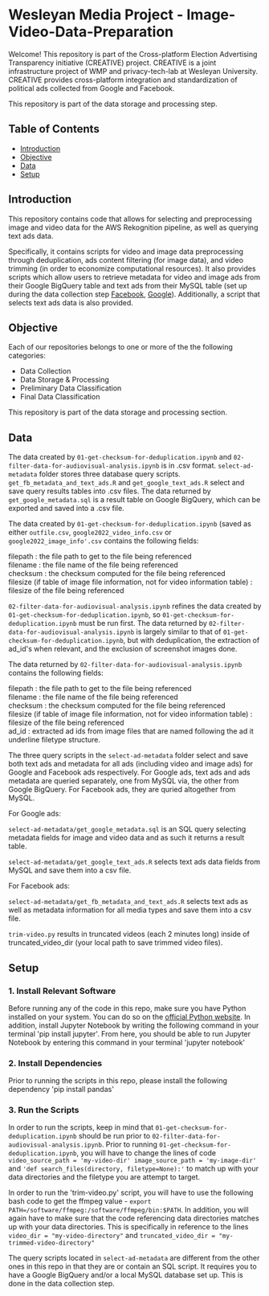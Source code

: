  # Wesleyan Media Project - Image-Video-Data-Preparation 

Welcome! This repository is part of the Cross-platform Election Advertising Transparency initiative (CREATIVE) project. CREATIVE is a joint infrastructure project of WMP and privacy-tech-lab at Wesleyan University. CREATIVE provides cross-platform integration and standardization of political ads collected from Google and Facebook.

This repository is part of the data storage and processing step. 

## Table of Contents

- [Introduction](#introduction)
- [Objective](#objective)
- [Data](#data)
- [Setup](#setup)

## Introduction
This repository contains code that allows for selecting and preprocessing image and video data for the AWS Rekognition pipeline, as well as querying text ads data.

Specifically, it contains scripts for video and image data preprocessing through deduplication, ads content filtering (for image data), and video trimming (in order to economize computational resources). It also provides scripts which allow users to retrieve metadata for video and image ads from their Google BigQuery table and text ads from their MySQL table (set up during the data collection step [Facebook](https://github.com/Wesleyan-Media-Project/fb_agg_reports_import/tree/main), [Google](https://github.com/Wesleyan-Media-Project/google_ads_archive)). Additionally, a script that selects text ads data is also provided. 


## Objective
Each of our repositories belongs to one or more of the the following categories:
- Data Collection
- Data Storage & Processing
- Preliminary Data Classification
- Final Data Classification

This repository is part of the data storage and processing section.


## Data
The data created by `01-get-checksum-for-deduplication.ipynb` and `02-filter-data-for-audiovisual-analysis.ipynb` is in .csv format. `select-ad-metadata` folder stores three database query scripts. `get_fb_metadata_and_text_ads.R` and `get_google_text_ads.R` select and save query results tables into .csv files. The data returned by `get_google_metadata.sql` is a result table on Google BigQuery, which can be exported and saved into a .csv file. 

The data created by `01-get-checksum-for-deduplication.ipynb` (saved as either `outfile.csv`, `google2022_video_info.csv` or `google2022_image_info'.csv` contains the following fields: <br>

filepath : the file path to get to the file being referenced <br>
filename : the file name of the file being referenced <br>
checksum : the checksum computed for the file being referenced <br>
filesize (if table of image file information, not for video information table) : filesize of the file being referenced 

`02-filter-data-for-audiovisual-analysis.ipynb` refines the data created by `01-get-checksum-for-deduplication.ipynb`, so `01-get-checksum-for-deduplication.ipynb` must be run first. The data returned by `02-filter-data-for-audiovisual-analysis.ipynb` is largely similar to that of `01-get-checksum-for-deduplication.ipynb`, but with deduplication, the extraction of ad_id's when relevant, and the exclusion of screenshot images done. 

The data returned by `02-filter-data-for-audiovisual-analysis.ipynb` contains the following fields:   <br>

filepath : the file path to get to the file being referenced <br>
filename : the file name of the file being referenced <br>
checksum : the checksum computed for the file being referenced <br>
filesize (if table of image file information, not for video information table) : filesize of the file being referenced <br>
ad_id : extracted ad ids from image files that are named following the ad it underline filetype structure.

The three query scripts in the `select-ad-metadata` folder select and save both text ads and metadata for all ads (including video and image ads) for Google and Facebook ads respectively. For Google ads, text ads and ads metadata are queried separately, one from MySQL via, the other from Google BigQuery. For Facebook ads, they are quried altogether from MySQL. 

For Google ads: 

`select-ad-metadata/get_google_metadata.sql` is an SQL query selecting metadata fields for image and video data and as such it returns a result table. 

`select-ad-metadata/get_google_text_ads.R` selects text ads data fields from MySQL and save them into a csv file.

For Facebook ads: 

`select-ad-metadata/get_fb_metadata_and_text_ads.R` selects text ads as well as metadata information for all media types and save them into a csv file. 

`trim-video.py` results in truncated videos (each 2 minutes long) inside of truncated_video_dir (your local path to save trimmed video files). 

## Setup
### 1. Install Relevant Software 
Before running any of the code in this repo, make sure you have Python installed on your system. You can do so on the [official Python website](https://www.python.org/downloads/). In addition, install Jupyter Notebook by writing the following command in your terminal 'pip install jupyter'. From here, you should be able to run Jupyter Notebook by entering this command in your terminal 'jupyter notebook'  

### 2. Install Dependencies 
Prior to running the scripts in this repo, please install the following dependency 
'pip install pandas' 

### 3. Run the Scripts 
In order to run the scripts, keep in mind that `01-get-checksum-for-deduplication.ipynb` should be run prior to `02-filter-data-for-audiovisual-analysis.ipynb`. Prior to running `01-get-checksum-for-deduplication.ipynb`, you will have to change the lines of code `video_source_path = 'my-video-dir' image_source_path = 'my-image-dir'` and ``'def search_files(directory, filetype=None):'`` to match up with your data directories and the filetype you are attempt to target. 

In order to run the 'trim-video.py' script, you will have to use the following bash code to get the ffmpeg value - `export PATH=/software/ffmpeg:/software/ffmpeg/bin:$PATH`. In addition, you will again have to make sure that the code referencing data directories matches up with your data directories. This is specifically in reference to the lines `video_dir = "my-video-directory"` and  `truncated_video_dir = "my-trimmed-video-directory"` 


The query scripts located in `select-ad-metadata` are different from the other ones in this repo in that they are or contain an SQL script. It requires you to have a Google BigQuery and/or a local MySQL database set up. This is done in the data collection step. 
